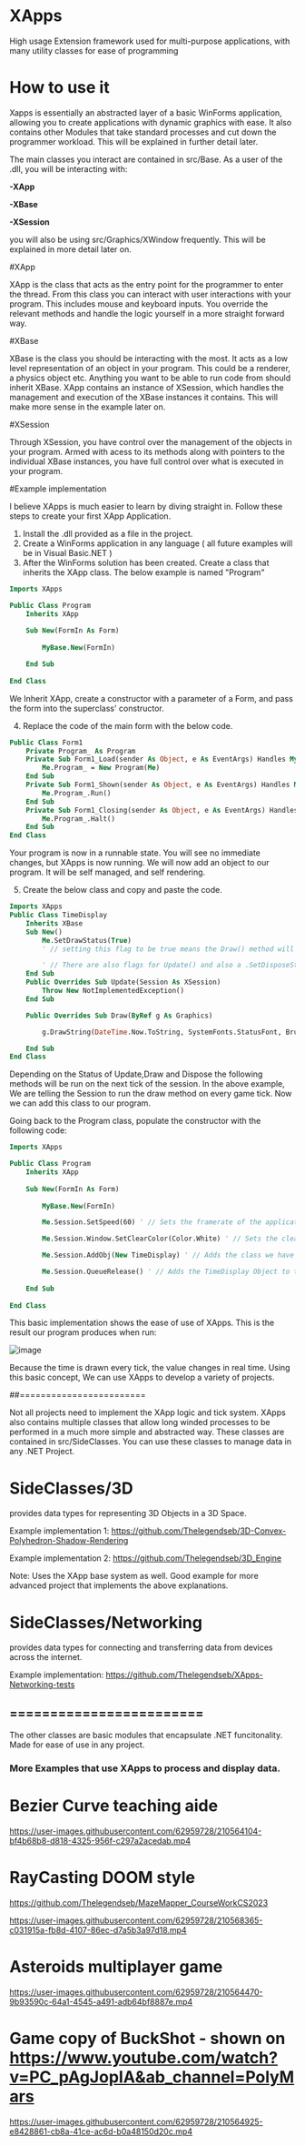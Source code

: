 # XApps
High usage Extension framework used for multi-purpose applications, with many utility classes for ease of programming

# How to use it
Xapps is essentially an abstracted layer of a basic WinForms application, allowing you to create applications with dynamic graphics with ease. It also contains other Modules that take standard processes and cut down the programmer workload. This will be explained in further detail later.

The main classes you interact are contained in src/Base. As a user of the .dll, you will be interacting with:

**-XApp**

**-XBase**

**-XSession**

you will also be using src/Graphics/XWindow frequently. This will be explained in more detail later on.

#XApp

XApp is the class that acts as the entry point for the programmer to enter the thread. From this class you can interact with user interactions with your program. This includes mouse and keyboard inputs. You override the relevant methods and handle the logic yourself in a more straight forward way.

#XBase

XBase is the class you should be interacting with the most. It acts as a low level representation of an object in your program. This could be a renderer, a physics object etc. Anything you want to be able to run code from should inherit XBase. XApp contains an instance of XSession, which handles the management and execution of the XBase instances it contains. This will make more sense in the example later on.

#XSession

Through XSession, you have control over the management of the objects in your program. Armed with acess to its methods along with pointers to the individual XBase instances, you have full control over what is executed in your program.

#Example implementation

I believe XApps is much easier to learn by diving straight in. Follow these steps to create your first XApp Application.

1) Install the .dll provided as a file in the project.
2) Create a WinForms application in any language ( all future examples will be in Visual Basic.NET )
3) After the WinForms solution has been created. Create a class that inherits the XApp class. The below example is named "Program"

```vb
Imports XApps

Public Class Program
    Inherits XApp
  
    Sub New(FormIn As Form)
    
        MyBase.New(FormIn)

    End Sub
    
End Class
```

We Inherit XApp, create a constructor with a parameter of a Form, and pass the form into the superclass' constructor.

4) Replace the code of the main form with the below code.

```vb
Public Class Form1
    Private Program_ As Program
    Private Sub Form1_Load(sender As Object, e As EventArgs) Handles MyBase.Load
        Me.Program_ = New Program(Me)
    End Sub
    Private Sub Form1_Shown(sender As Object, e As EventArgs) Handles MyBase.Shown
        Me.Program_.Run()
    End Sub
    Private Sub Form1_Closing(sender As Object, e As EventArgs) Handles MyBase.FormClosing
        Me.Program_.Halt()
    End Sub
End Class
```

Your program is now in a runnable state. You will see no immediate changes, but XApps is now running. We will now add an object to our program. It will be self managed, and self rendering.

5) Create the below class and copy and paste the code.

```vb
Imports XApps
Public Class TimeDisplay
    Inherits XBase
    Sub New()
        Me.SetDrawStatus(True)
        ' // setting this flag to be true means the Draw() method will run every session tick

        ' // There are also flags for Update() and also a .SetDisposeStatus(res) which will safely dispose of the class in runtime.
    End Sub
    Public Overrides Sub Update(Session As XSession)
        Throw New NotImplementedException()
    End Sub

    Public Overrides Sub Draw(ByRef g As Graphics)

        g.DrawString(DateTime.Now.ToString, SystemFonts.StatusFont, Brushes.Black, 10, 10)

    End Sub
End Class
```

Depending on the Status of Update,Draw and Dispose the following methods will be run on the next tick of the session. In the above example, We are telling the Session to run the draw method on every game tick. Now we can add this class to our program.

Going back to the Program class, populate the constructor with the following code:


```vb
Imports XApps

Public Class Program
    Inherits XApp
  
    Sub New(FormIn As Form)
    
        MyBase.New(FormIn)

        Me.Session.SetSpeed(60) ' // Sets the framerate of the application to the value passed as a param. (60 fps)

        Me.Session.Window.SetClearColor(Color.White) ' // Sets the clear color of the window to white.

        Me.Session.AddObj(New TimeDisplay) ' // Adds the class we have created to the session+

        Me.Session.QueueRelease() ' // Adds the TimeDisplay Object to the correct container. TimeDisplay.Draw() will be run on the first tick instead of the second.
        
    End Sub
    
End Class
```

This basic implementation shows the ease of use of XApps. This is the result our program produces when run:

![image](https://user-images.githubusercontent.com/62959728/210561145-46e61597-e9f2-43e7-80f4-5512d0619247.png)

Because the time is drawn every tick, the value changes in real time. Using this basic concept, We can use XApps to develop a variety of projects.


##========================

Not all projects need to implement the XApp logic and tick system. XApps also contains multiple classes that allow long winded processes to be performed in a much more simple and abstracted way. These classes are contained in src/SideClasses. You can use these classes to manage data in any .NET Project.

# SideClasses/3D

provides data types for representing 3D Objects in a 3D Space.

Example implementation 1: https://github.com/Thelegendseb/3D-Convex-Polyhedron-Shadow-Rendering

Example implementation 2: https://github.com/Thelegendseb/3D_Engine

Note: Uses the XApp base system as well. Good example for more advanced project that implements the above explanations.

# SideClasses/Networking

provides data types for connecting and transferring data from devices across the internet.

Example implementation: https://github.com/Thelegendseb/XApps-Networking-tests

## ========================

The other classes are basic modules that encapsulate .NET funcitonality. Made for ease of use in any project.

### More Examples that use XApps to process and display data.

# Bezier Curve teaching aide
https://user-images.githubusercontent.com/62959728/210564104-bf4b68b8-d818-4325-956f-c297a2acedab.mp4

# RayCasting DOOM style
https://github.com/Thelegendseb/MazeMapper_CourseWorkCS2023

https://user-images.githubusercontent.com/62959728/210568365-c031915a-fb8d-4107-86ec-d7a5b3a97d18.mp4

# Asteroids multiplayer game
https://user-images.githubusercontent.com/62959728/210564470-9b93590c-64a1-4545-a491-adb64bf8887e.mp4

# Game copy of BuckShot - shown on https://www.youtube.com/watch?v=PC_pAgJopIA&ab_channel=PolyMars
https://user-images.githubusercontent.com/62959728/210564925-e8428861-cb8a-41ce-ac6d-b0a48150d20c.mp4







